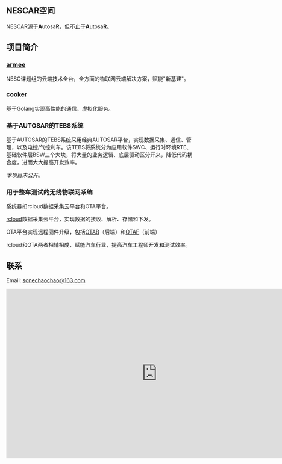 ## NESCAR空间
NESCAR源于**A**utosa**R**，但不止于**A**utosa**R**。

## 项目简介
### [armee](https://armee.nescar.icu/)

NESC课题组的云端技术全台，全方面的物联网云端解决方案，赋能"新基建"。

### [cooker](https://cooker.nescar.icu/)

基于Golang实现高性能的通信、虚拟化服务。

### 基于AUTOSAR的TEBS系统
基于AUTOSAR的TEBS系统采用经典AUTOSAR平台，实现数据采集、通信、管理，以及电控/气控刹车。该TEBS将系统分为应用软件SWC、运行时环境RTE、基础软件层BSW三个大块，将大量的业务逻辑、底层驱动区分开来，降低代码耦合度，进而大大提高开发效率。

*本项目未公开。*

### 用于整车测试的无线物联网系统
系统暴扣rcloud数据采集云平台和OTA平台。

[rcloud](https://rcloud.nescar.icu)数据采集云平台，实现数据的接收、解析、存储和下发。

OTA平台实现远程固件升级，包括[OTAB](https://otab.nescar.icu)（后端）和[OTAF](https://otaf.nescar.icu)（前端）

rcloud和OTA两者相辅相成，赋能汽车行业，提高汽车工程师开发和测试效率。

## 联系

Email: sonechaochao@163.com

<iframe 
    width="800" 
    height="450" 
    src="https://v.miaopai.com/iframe?scid=SvyHaHOczsp7B6ftW86oqMMz62-h5ai6~Fwp8A__"
    frameborder="0" 
    allowfullscreen>
</iframe>

